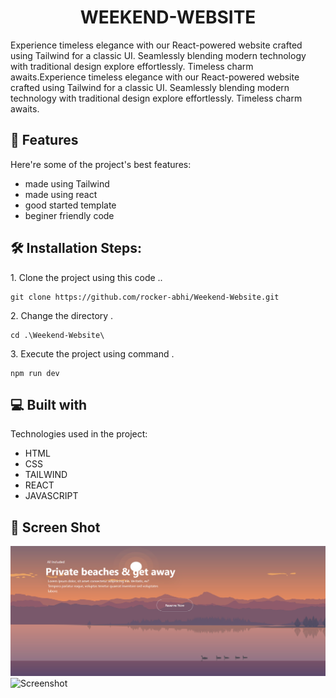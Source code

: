 <h1 align="center" id="title">WEEKEND-WEBSITE</h1>

<p id="description">Experience timeless elegance with our React-powered website crafted using Tailwind for a classic UI. Seamlessly blending modern technology with traditional design explore effortlessly. Timeless charm awaits.Experience timeless elegance with our React-powered website crafted using Tailwind for a classic UI. Seamlessly blending modern technology with traditional design explore effortlessly. Timeless charm awaits.</p>

  
  
<h2>🧐 Features</h2>

Here're some of the project's best features:

*   made using Tailwind
*   made using react
*   good started template
*   beginer friendly code

<h2>🛠️ Installation Steps:</h2>

<p>1. Clone the project using this code ..</p>

```
git clone https://github.com/rocker-abhi/Weekend-Website.git
```

<p>2. Change the directory .</p>

```
cd .\Weekend-Website\
```

<p>3. Execute the project using command .</p>

```
npm run dev 
```

  
  
<h2>💻 Built with</h2>

Technologies used in the project:

*   HTML
*   CSS
*   TAILWIND
*   REACT
*   JAVASCRIPT

  
<h2>🧐 Screen Shot </h2>

<img src="screenshot/s-1.png" alt="Screenshot" />
<img src="Screen Shot/ss_2.png" alt="Screenshot" />
